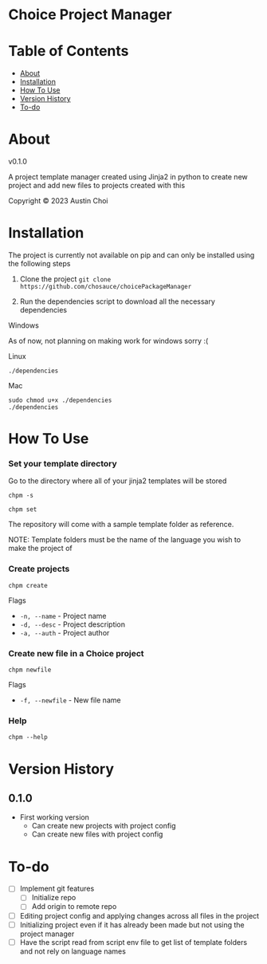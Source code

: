 # Choice Project Manager

# Table of Contents
* [About](#about)
* [Installation](#installation)
* [How To Use](#how-to-use)
* [Version History](#version-history)
* [To-do](#to-do)

# About
v0.1.0

A project template manager created using Jinja2 in python to create new project and add new files to projects created with this

Copyright &copy; 2023 Austin Choi

# Installation
The project is currently not available on pip and can only be installed using the following steps

1. Clone the project 
`git clone https://github.com/chosauce/choicePackageManager`

2. Run the dependencies script to download all the necessary dependencies

Windows

As of now, not planning on making work for windows sorry :(

Linux

```
./dependencies
```

Mac

```
sudo chmod u+x ./dependencies
./dependencies
```

# How To Use

### Set your template directory
Go to the directory where all of your jinja2 templates will be stored

```
chpm -s
```

```
chpm set
```

The repository will come with a sample template folder as reference.

NOTE: Template folders must be the name of the language you wish to make the project of

### Create projects

```
chpm create
```

Flags
- `-n, --name` - Project name
- `-d, --desc` - Project description
- `-a, --auth` - Project author

### Create new file in a Choice project

```
chpm newfile
```

Flags
- `-f, --newfile` - New file name


### Help

```
chpm --help
```

# Version History

## 0.1.0
- First working version
    - Can create new projects with project config
    - Can create new files with project config

# To-do

- [ ] Implement git features
    - [ ] Initialize repo
    - [ ] Add origin to remote repo
- [ ] Editing project config and applying changes across all files in the project
- [ ] Initializing project even if it has already been made but not using the project manager
- [ ] Have the script read from script env file to get list of template folders and not rely on language names
